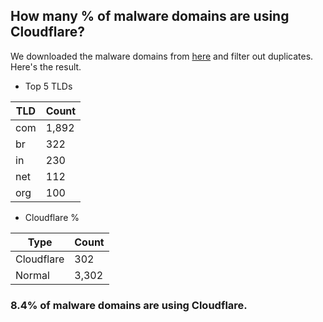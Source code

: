 ## How many % of malware domains are using Cloudflare?


We downloaded the malware domains from [here](https://urlhaus.abuse.ch) and filter out duplicates.
Here's the result.


[//]: # (start replacement)


- Top 5 TLDs

| TLD | Count |
| --- | --- |
| com | 1,892 |
| br | 322 |
| in | 230 |
| net | 112 |
| org | 100 |


- Cloudflare %

| Type | Count |
| --- | --- |
| Cloudflare | 302 |
| Normal | 3,302 |


### 8.4% of malware domains are using Cloudflare.